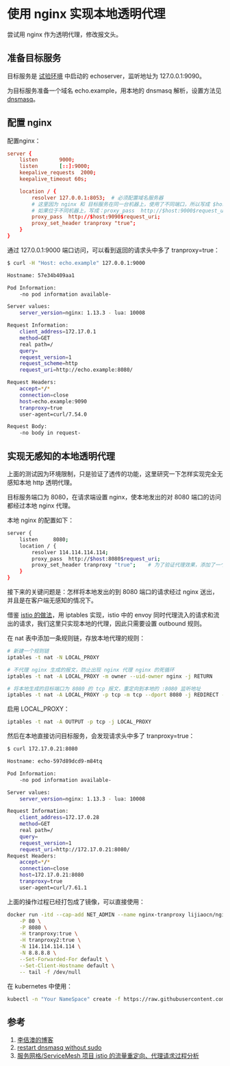 <!-- toc -->
# 使用 nginx 实现本地透明代理

尝试用 nginx 作为透明代理，修改报文头。

## 准备目标服务

目标服务是 [试验环境](./env.md) 中启动的 echoserver，监听地址为 127.0.0.1:9090。

为目标服务准备一个域名 echo.example，用本地的 dnsmasq 解析，设置方法见 [dnsmasq](../tools/domainip.md#dnsmasq)。

## 配置 nginx

配置nginx：

```conf
server {
    listen       9000;
    listen       [::]:9000;
    keepalive_requests  2000;
    keepalive_timeout 60s;

    location / {
        resolver 127.0.0.1:8053;  # 必须配置域名服务器
        # 这里因为 nginx 和 目标服务在同一台机器上，使用了不同端口，所以写成 $host:9090
        # 如果位于不同机器上，写成：proxy_pass  http://$host:9000$request_uri;
        proxy_pass  http://$host:9090$request_uri;
        proxy_set_header tranproxy "true";
    }
}
```

通过 127.0.0.1:9000 端口访问，可以看到返回的请求头中多了 tranproxy=true：

```sh
$ curl -H "Host: echo.example" 127.0.0.1:9000

Hostname: 57e34b409aa1

Pod Information:
    -no pod information available-

Server values:
    server_version=nginx: 1.13.3 - lua: 10008

Request Information:
    client_address=172.17.0.1
    method=GET
    real path=/
    query=
    request_version=1
    request_scheme=http
    request_uri=http://echo.example:8080/

Request Headers:
    accept=*/*
    connection=close
    host=echo.example:9090
    tranproxy=true
    user-agent=curl/7.54.0

Request Body:
    -no body in request-
```

## 实现无感知的本地透明代理

上面的测试因为环境限制，只是验证了透传的功能，这里研究一下怎样实现完全无感知本地 http 透明代理。

目标服务端口为 8080，在请求端设置 nginx，使本地发出的对 8080 端口的访问都经过本地 nginx 代理。

本地 nginx 的配置如下：

```sh
server {
    listen     8080;
    location / {
        resolver 114.114.114.114; 
        proxy_pass  http://$host:8080$request_uri;
        proxy_set_header tranproxy "true";    # 为了验证代理效果，添加了一个请求头
    }
}
```

接下来的关键问题是：怎样将本地发出的到 8080 端口的请求经过 nginx 送出，并且是在客户端无感知的情况下。

借鉴 [istio 的做法][3]，用 iptables 实现，istio 中的 envoy 同时代理流入的请求和流出的请求，我们这里只实现本地的代理，因此只需要设置 outbound 规则。

在 nat 表中添加一条规则链，存放本地代理的规则：

```sh
# 新建一个规则链 
iptables -t nat -N LOCAL_PROXY

# 不代理 nginx 生成的报文，防止出现 nginx 代理 nginx 的死循环
iptables -t nat -A LOCAL_PROXY -m owner --uid-owner nginx -j RETURN

# 将本地生成的目标端口为 8080 的 tcp 报文，重定向到本地的 :8080 监听地址
iptables -t nat -A LOCAL_PROXY -p tcp -m tcp --dport 8080 -j REDIRECT --to-ports 8080
```

启用 LOCAL_PROXY：

```sh
iptables -t nat -A OUTPUT -p tcp -j LOCAL_PROXY
```

然后在本地直接访问目标服务，会发现请求头中多了 tranproxy=true：

```sh
$ curl 172.17.0.21:8080

Hostname: echo-597d89dcd9-m84tq

Pod Information:
    -no pod information available-

Server values:
    server_version=nginx: 1.13.3 - lua: 10008

Request Information:
    client_address=172.17.0.28
    method=GET
    real path=/
    query=
    request_version=1
    request_uri=http://172.17.0.21:8080/
Request Headers:
    accept=*/*
    connection=close
    host=172.17.0.21:8080
    tranproxy=true
    user-agent=curl/7.61.1
```

上面的操作过程已经打包成了镜像，可以直接使用：

```sh
docker run -itd --cap-add NET_ADMIN --name nginx-tranproxy lijiaocn/nginx-tranproxy:0.1 \
    -P 80 \
    -P 8080 \
    -H tranproxy:true \
    -H tranproxy2:true \
    -N 114.114.114.114 \
    -N 8.8.8.8 \
    --Set-Forwarded-For default \
    --Set-Client-Hostname default \
    -- tail -f /dev/null
```

在 kubernetes 中使用：

```sh
kubectl -n "Your NameSpace" create -f https://raw.githubusercontent.com/introclass/kubernetes-yamls/master/all-in-one/nginx-tranproxy.yaml
```

## 参考

1. [李佶澳的博客][1]
2. [restart dnsmasq without sudo][2]
3. [服务网格/ServiceMesh 项目 istio 的流量重定向、代理请求过程分析][3]

[1]: https://www.lijiaocn.com "李佶澳的博客"
[2]: https://www.stevenrombauts.be/2019/06/restart-dnsmasq-without-sudo/ "Restart dnsmasq without sudo"
[3]: https://www.lijiaocn.com/%E9%A1%B9%E7%9B%AE/2019/11/01/istio-packet-forward.html "服务网格/ServiceMesh 项目 istio 的流量重定向、代理请求过程分析"
